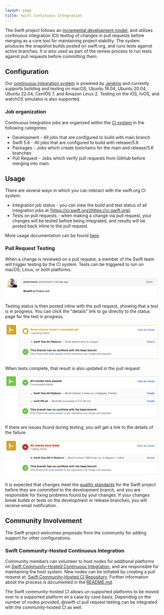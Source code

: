 ```yaml
---
layout: page
title: Swift Continuous Integration
---
```


The Swift project follows an [incremental development model](../contributing/#contributing_code), and utilizes continuous integration (CI) testing of changes in pull requests before merging as a core tool for maintaining project stability.  The system produces the snapshot builds posted on swift.org, and runs tests against active branches.  It is also used as part of the review process to run tests against pull requests before committing them.

## Configuration

Our [continuous integration system](https://ci.swift.org) is powered by [Jenkins](https://jenkins.io) and currently supports building and testing on macOS, Ubuntu 18.04, Ubuntu 20.04, Ubuntu 22.04, CentOS 7, and Amazon Linux 2. Testing on the iOS, tvOS, and watchOS simulator is also supported.

### Job organization

Continuous integration jobs are organized within the [CI system](https://ci.swift.org) in the following categories:

* Development - All jobs that are configured to build with main branch
* Swift 5.6 - All jobs that are configured to build with release/5.6
* Packages - Jobs which create toolchains for the main and release/5.6 branches
* Pull Request - Jobs which verify pull requests from GitHub before merging into main.

## Usage

There are several ways in which you can interact with the swift.org CI system:

* Integration job status - you can view the build and test status of all integration jobs at  [https://ci.swift.org](https://ci.swift.org).
* Tests on pull requests - when making a change via pull request, your changes will be tested before being integrated, and results will be posted back inline to the pull request.

More usage documentation can be found [here](https://github.com/apple/swift/blob/main/docs/ContinuousIntegration.md).

### Pull Request Testing

When a change is reviewed on a pull request, a member of the Swift team will trigger testing by the CI system.  Tests can be triggered to run on macOS, Linux, or both platforms.

![pull request CI trigger](../continuous-integration/images/ci_pull_command.png)

Testing status is then posted inline with the pull request, showing that a test is in progress.  You can click the "details" link to go directly to the status page for the test in progress.

![CI Progress](../continuous-integration/images/ci_pending.png)

When tests complete, that result is also updated in the pull request

![CI Pass](../continuous-integration/images/ci_pass.png)

If there are issues found during testing, you will get a link to the details of the failure.

![CI Pass](../continuous-integration/images/ci_failure.png)

It is expected that changes meet the [quality standards](../contributing/#quality) for the Swift project before they are committed to the development branch, and you are responsible for fixing problems found by your changes.  If your changes break builds or tests on the development or release branches, you will receive email notification.


## Community Involvement

The Swift project welcomes proposals from the community for adding support for other configurations.

### Swift Community-Hosted Continuous Integration

Community members can volunteer to host nodes for additional platforms on [Swift Community-Hosted Continuous Integration](https://ci-external.swift.org), and are responsible for maintaining the host system.  New nodes can be initiated by creating a pull request at: [Swift Community-Hosted CI Repository](https://github.com/apple/swift-community-hosted-continuous-integration).  Further information about the process is documented in the [README.md](https://github.com/apple/swift-community-hosted-continuous-integration/blob/main/README.md).

The Swift community-hosted CI allows un-supported platforms to be moved over to a supported platform on a case by case basis. Depending on the number of nodes provided, @swift-ci pull request testing can be integrated with the community-hosted CI as well.
